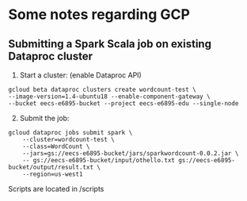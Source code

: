 # Some notes regarding GCP

## Submitting a Spark Scala job on existing Dataproc cluster
1. Start a cluster: (enable Dataproc API)
```
gcloud beta dataproc clusters create wordcount-test \
--image-version=1.4-ubuntu18 --enable-component-gateway \
--bucket eecs-e6895-bucket --project eecs-e6895-edu --single-node 
```

2. Submit the job:
``` 
gcloud dataproc jobs submit spark \
    --cluster=wordcount-test \
    --class=WordCount \
    --jars=gs://eecs-e6895-bucket/jars/sparkwordcount-0.0.2.jar \
    -- gs://eecs-e6895-bucket/input/othello.txt gs://eecs-e6895-bucket/output/result.txt \
    --region=us-west1 
```

Scripts are located in /scripts

